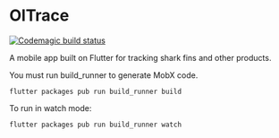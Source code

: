 # OlTrace

[![Codemagic build status](https://api.codemagic.io/apps/5cbec5553371835a3f1ae83a/5cbec5553371835a3f1ae839/status_badge.svg)](https://codemagic.io/apps/5cbec5553371835a3f1ae83a/5cbec5553371835a3f1ae839/latest_build)

A mobile app built on Flutter for tracking shark fins and other products.

You must run build_runner to generate MobX code.
```
flutter packages pub run build_runner build
```
To run in watch mode:
```
flutter packages pub run build_runner watch
```



